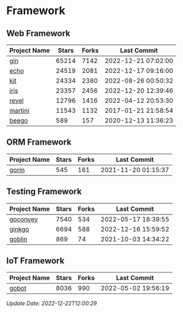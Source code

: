 # Framework

## Web Framework
| Project Name | Stars | Forks | Last Commit |
| ------------ | ----- | ----- | ----------- |
| [gin](https://github.com/gin-gonic/gin) | 65214 | 7142 | 2022-12-21 07:02:00 |
| [echo](https://github.com/labstack/echo) | 24519 | 2081 | 2022-12-17 09:16:00 |
| [kit](https://github.com/go-kit/kit) | 24334 | 2380 | 2022-08-26 00:50:32 |
| [iris](https://github.com/kataras/iris) | 23357 | 2456 | 2022-12-20 12:39:46 |
| [revel](https://github.com/revel/revel) | 12796 | 1416 | 2022-04-12 20:53:30 |
| [martini](https://github.com/go-martini/martini) | 11543 | 1132 | 2017-01-21 21:58:54 |
| [beego](https://github.com/astaxie/beego) | 589 | 157 | 2020-12-13 11:36:23 |

## ORM Framework
| Project Name | Stars | Forks | Last Commit |
| ------------ | ----- | ----- | ----------- |
| [gorm](https://github.com/jinzhu/gorm) | 545 | 161 | 2021-11-20 01:15:37 |

## Testing Framework
| Project Name | Stars | Forks | Last Commit |
| ------------ | ----- | ----- | ----------- |
| [goconvey](https://github.com/smartystreets/goconvey) | 7540 | 534 | 2022-05-17 18:39:55 |
| [ginkgo](https://github.com/onsi/ginkgo) | 6694 | 588 | 2022-12-16 15:59:52 |
| [goblin](https://github.com/franela/goblin) | 869 | 74 | 2021-10-03 14:34:22 |

## IoT Framework
| Project Name | Stars | Forks | Last Commit |
| ------------ | ----- | ----- | ----------- |
| [gobot](https://github.com/hybridgroup/gobot) | 8036 | 990 | 2022-05-02 19:56:19 |

*Update Date: 2022-12-22T12:00:29*